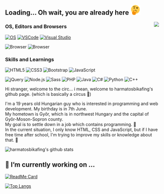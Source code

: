 ## Loading... Oh wait, you are already here <img src="5176_thinking.gif">

<img align="right" src="https://cbswire.dk/wp-content/uploads/2019/01/giphy-muppet.gif">

### OS, Editors and Browsers
[![OS](https://img.shields.io/badge/OS-Windows-informational?style=flat-square&logo=windows&logoColor=white)](https://en.wikipedia.org/wiki/Microsoft_Windows)
[![VSCode](https://img.shields.io/badge/Editor-VSCode-blue?style=flat-square&logo=visual-studio-code&logoColor=white)](https://code.visualstudio.com/)
[![Visual Studio](https://img.shields.io/badge/Editor-Visual_Studio-blue?style=flat-square&logo=visual-studio&logoColor=white)](https://visualstudio.microsoft.com/)

![Browser](https://img.shields.io/badge/BROWSER-Chrome-292e33?style=flat-square&logo=google-chrome&logoColor=fff)
![Browser](https://img.shields.io/badge/BROWSER-Opera-292e33?style=flat-square&logo=opera&logoColor=fff)

### Skills and Learnings

![HTML5](https://img.shields.io/badge/_-HTML5-292e33?style=flat-square&logo=html5&logoColor=white)
![CSS3](https://img.shields.io/badge/_-CSS3-292e33?style=flat-square&logo=css3)
![Bootstrap](https://img.shields.io/badge/_-Bootstrap-292e33?style=flat-square&logo=bootstrap)
![JavaScript](https://img.shields.io/badge/_-JavaScript-292e33?style=flat-square&logo=javascript&logoColor=fff)

![jQuery](https://img.shields.io/badge/_-jQuery-292e33?style=flat-square&logo=jQuery&logoColor=fff)
![Node.js](https://img.shields.io/badge/_-Node.js-292e33?style=flat-square&logo=node.js&logoColor=white)
![Sass](https://img.shields.io/badge/_-Sass-292e33?style=flat-square&logo=sass&logoColor=white)
![PHP](https://img.shields.io/badge/_-PHP-292e33?style=flat-square&logo=php&logoColor=white)
![Java](https://img.shields.io/badge/_-Java-292e33?style=flat-square&logo=java&logoColor=white)
![C#](https://img.shields.io/badge/_-C%23-292e33?style=flat-square&logo=c-sharp&logoColor=white)
![Python](https://img.shields.io/badge/_-Python-292e33?style=flat-square&logo=python&logoColor=white)
![C++](https://img.shields.io/badge/_-C/C++-292e33?style=flat-square&logo=c%2B%2B&logoColor=white)


Hi stranger, welcome to the circ... i mean, welcome to harmatosbikafing's github page. (which is basically a circus :circus_tent:)

I'm a 19 years old Hungarian guy who is interested in programming and web development. My birthday is in 7th June.<br>
My hometown is Győr, which is in northwest Hungary and the capital of Győr-Moson-Sopron county.<br>
My goal is to settle down in a job which contains programming. 🤔<br>
In the current situation, I only know HTML, CSS and JavaScript, but if I have free time after school, I'm trying to improve my skills or knowledge about that. :angel:<br>

![harmatosbikafing's github stats](https://github-readme-stats.vercel.app/api?username=harmatosbikafing&show_icons=true&theme=radical)

## 🔭 I’m currently working on ...
[![ReadMe Card](https://github-readme-stats.vercel.app/api/pin/?username=harmatosbikafing&repo=webpage&show_owner&theme=dracula)](https://github.com/harmatosbikafing/webpage)

[![Top Langs](https://github-readme-stats.vercel.app/api/top-langs/?username=harmatosbikafing&layout=compact&theme=dracula)](https://github.com/harmatosbikafing/webpage)
